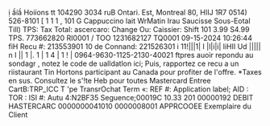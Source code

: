 ị ầíầ Hoiíons tt 104290 3034 ruB Ontari. Est, Montreal 80, HIIJ 1R7 0514) 526-8101 [ 1 1 1 , 101 G Cappuccino lait WrMatin Irau Saucisse Sous-Eotal Till) TPS: Tax Total: ascercaro: Change Ou: Caissier: Shift 101 3.99 S4.99 TPS. 773662820 RI0001 / TOO 1231682127 TQ0001 09-15-2024 10:26:44 fiH Recu #: 213553901 10 de Connand: 221526301 i 11!|||1| I |l|i|i| liHII Ud ||||| n I || 1 |. 1 | 1 4 | 1 ! | 0964-9630-1125-2130-40021 ftpres auoìr repondu au sondagr , notez le code de ualldatlon ici; Puis, rapportez ce recu a un riistaurant Tin Hortons participant au Canada pour profiter de l'offre. *Taxes en sus. Consultez le s'!te Heb pour toutes Mastercard Entree CartB:TRP_ICC T 'pe TransrOchat Term «: REF #: Application label; AID : TOR : ISI #: Autu 4:N2BF35 Seguence;00019C 10.33 201 00000192 DEBIT HASTERCARC 0000000041010 0000008001 APPRCOOEE Exemplaire du Client